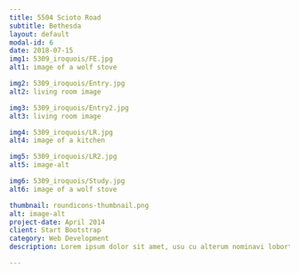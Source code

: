 ```yaml
---
title: 5504 Scioto Road
subtitle: Bethesda
layout: default
modal-id: 6
date: 2018-07-15
img1: 5309_iroquois/FE.jpg
alt1: image of a wolf stove

img2: 5309_iroquois/Entry.jpg
alt2: living room image

img3: 5309_iroquois/Entry2.jpg
alt3: living room image

img4: 5309_iroquois/LR.jpg
alt4: image of a kitchen

img5: 5309_iroquois/LR2.jpg
alt5: image-alt

img6: 5309_iroquois/Study.jpg
alt6: image of a wolf stove

thumbnail: roundicons-thumbnail.png
alt: image-alt
project-date: April 2014
client: Start Bootstrap
category: Web Development
description: Lorem ipsum dolor sit amet, usu cu alterum nominavi lobortis. At duo novum diceret. Tantas apeirian vix et, usu sanctus postulant inciderint ut, populo diceret necessitatibus in vim. Cu eum dicam feugiat noluisse.

---
```

